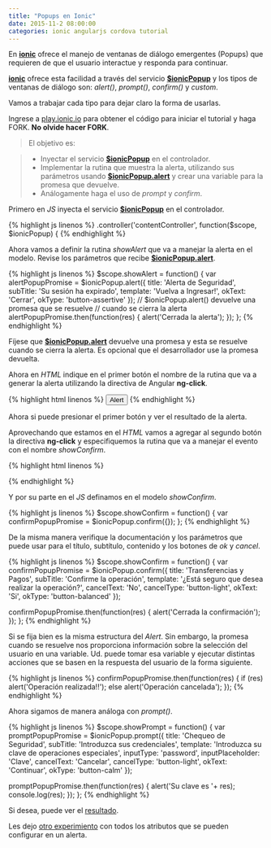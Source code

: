 ```yaml
---
title: "Popups en Ionic"
date: 2015-11-2 08:00:00
categories: ionic angularjs cordova tutorial
---
```

En [__ionic__][1] ofrece el manejo de ventanas de diálogo emergentes (Popups) que requieren de que el usuario interactue y responda para continuar.

[__ionic__][1] ofrece esta facilidad a través del servicio [__$ionicPopup__][2] y los tipos de ventanas de diálogo son: *alert()*, *prompt()*, *confirm()* y *custom*.

Vamos a trabajar cada tipo para dejar claro la forma de usarlas.

Ingrese a [play.ionic.io][3] para obtener el código para iniciar el tutorial y haga FORK. __No olvide hacer FORK__.

  > El objetivo es:

  > - Inyectar el servicio [__$ionicPopup__][2] en el controlador.
  > - Implementar la rutina que muestra la alerta, utilizando sus parámetros usando [__$ionicPopup.alert__][2] y crear una variable para la promesa que devuelve.
  > - Análogamente haga el uso de *prompt* y *confirm*.

Primero en *JS* inyecta el servicio [__$ionicPopup__][2] en el controlador.

{% highlight js linenos %}
.controller('contentController', function($scope, $ionicPopup) {
{% endhighlight %}

Ahora vamos a definir la rutina *showAlert* que va a manejar la alerta en el modelo. Revise los parámetros que recibe [__$ionicPopup.alert__][2].

{% highlight js linenos %}
$scope.showAlert = function() {
  var alertPopupPromise = $ionicPopup.alert({
    title: 'Alerta de Seguridad',
    subTitle: 'Su sesión ha expirado',
    template: 'Vuelva a Ingresar!',
    okText: 'Cerrar',
    okType: 'button-assertive'
  });
  // $ionicPopup.alert() devuelve una promesa que se resuelve 
  // cuando se cierra la alerta
  alertPopupPromise.then(function(res) {
    alert('Cerrada la alerta');
  });
};
{% endhighlight %}

Fíjese que [__$ionicPopup.alert__][2] devuelve una promesa y esta se resuelve cuando se cierra la alerta. Es opcional que el desarrollador use la promesa devuelta.

Ahora en *HTML* indique en el primer botón el nombre de la rutina que va a generar la alerta utilizando la directiva de Angular __ng-click__.

{% highlight html linenos %}
<button ng-click="showAlert()" class="button button-block button-assertive">Alert</button>
{% endhighlight %}

Ahora si puede presionar el primer botón y ver el resultado de la alerta.

Aprovechando que estamos en el *HTML* vamos a agregar al segundo botón la directiva __ng-click__ y especifiquemos la rutina que va a manejar el evento con el nombre *showConfirm*.

{% highlight html linenos %}

{% endhighlight %}

Y por su parte en el *JS* definamos en el modelo *showConfirm*.

{% highlight js linenos %}
$scope.showConfirm = function() {
  var confirmPopupPromise = $ionicPopup.confirm({});
};
{% endhighlight %}

De la misma manera verifique la documentación y los parámetros que puede usar para el título, subtítulo, contenido y los botones de *ok* y *cancel*.

{% highlight js linenos %}
$scope.showConfirm = function() {
  var confirmPopupPromise = $ionicPopup.confirm({
    title: 'Transferencias y Pagos',
    subTitle: 'Confirme la operación',
    template: '¿Está seguro que desea realizar la operación?',
    cancelText: 'No',
    cancelType: 'button-light',
    okText: 'Si',
    okType: 'button-balanced'
  });
  
  confirmPopupPromise.then(function(res) {
    alert('Cerrada la confirmación');
  });
};
{% endhighlight %}

Si se fija bien es la misma estructura del *Alert*. Sin embargo, la promesa cuando se resuelve nos proporciona información sobre la selección del usuario en una variable. Ud. puede tomar esa variable y ejecutar distintas acciones que se basen en la respuesta del usuario de la forma siguiente.

{% highlight js linenos %}
confirmPopupPromise.then(function(res) {
  if (res)
    alert('Operación realizada!!');
  else
    alert('Operación cancelada');
});
{% endhighlight %}

Ahora sigamos de manera análoga con *prompt()*.

{% highlight js linenos %}
$scope.showPrompt = function() {
  var promptPopupPromise = $ionicPopup.prompt({
    title: 'Chequeo de Seguridad',
    subTitle: 'Introduzca sus credenciales',
    template: 'Introduzca su clave de operaciones especiales',
    inputType: 'password',
    inputPlaceholder: 'Clave',
    cancelText: 'Cancelar',
    cancelType: 'button-light',
    okText: 'Continuar',
    okType: 'button-calm'
  });

  promptPopupPromise.then(function(res) {
    alert('Su clave es '+ res);
    console.log(res);
  });
};
{% endhighlight %}

Si desea, puede ver el [resultado][4].

Les dejo [otro experimiento][5] con todos los atributos que se pueden configurar en un alerta.

[1]: http://ionicframework.com/ "ionic Framework"
[2]: http://ionicframework.com/docs/api/service/$ionicPopup/ "$ionicPopup"
[3]: http://play.ionic.io/app/8aa6e4ffaf57 "Inicio del tutorial"
[4]: http://play.ionic.io/app/98e58c028887 "Resultado del tutorial"
[5]: http://play.ionic.io/app/ba68d5eb800c "Otro experimento"
